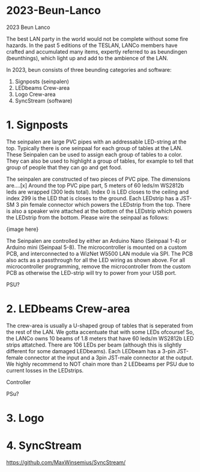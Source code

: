 # 2023-Beun-Lanco
2023 Beun Lanco

The best LAN party in the world would not be complete without some fire hazards. In the past 5 editions of the TESLAN, LANCo members have crafted and accumulated many items, expertly referred to as beundingen (beunthings), which light up and add to the ambience of the LAN. 

In 2023, beun consists of three beunding categories and software:

1. Signposts (seinpalen)
2. LEDbeams Crew-area
3. Logo Crew-area 
4. SyncStream (software)

# 1. Signposts
The seinpalen are large PVC pipes with an addressable LED-string at the top. Typically there is one seinpaal for each group of tables at the LAN. These Seinpalen can be used to assign each group of tables to a color. They can also be used to highlight a group of tables, for example to tell that group of people that they can go and get food. 

The seinpalen are constructed of two pieces of PVC pipe. The dimensions are....[x]
Around the top PVC pipe part, 5 meters of 60 leds/m WS2812b leds are wrapped (300 leds total). Index 0 is LED closes to the ceiling and index 299 is the LED that is closes to the ground. Each LEDstrip has a JST-SM 3 pin female connector which powers the LEDstrip from the top. There is also a speaker wire attached at the bottom of the LEDstrip which powers the LEDstrip from the bottom. Please wire the seinpaal as follows:

{image here}

The Seinpalen are controlled by either an Arduino Nano (Seinpaal 1-4) or Arduino mini (Seinpaal 5-8). The microcontroller is mounted on a custom PCB, and interconnected to a WizNet W5500 LAN module via SPI. The PCB also acts as a passthrough for all the LED wiring as shown above. For all microcontroller programming, remove the microcontroller from the custom PCB as otherwise the LED-strip will try to power from your USB port. 

PSU?


# 2. LEDbeams Crew-area
The crew-area is usually a U-shaped group of tables that is seperated from the rest of the LAN. We gotta accentuate that with some LEDs ofcourse! So, the LANCo owns 10 beams of 1.8 meters that have 60 leds/m WS2812b LED strips attatched. There are 106 LEDs per beam (although this is slightly different for some damaged LEDbeams). Each LEDbeam has a 3-pin JST-female connector at the input and a 3pin JST-male connector at the output. We highly recommend to NOT chain more than 2 LEDbeams per PSU due to current losses in the LEDstrips. 

Controller

PSu?




# 3. Logo



# 4. SyncStream
https://github.com/MaxWinsemius/SyncStream/ 



